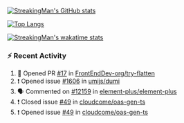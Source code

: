 [![StreakingMan's GitHub stats](https://streakingman-github-readme-stats.vercel.app/api?username=StreakingMan&show_icons=true)](https://github.com/anuraghazra/github-readme-stats)

[![Top Langs](https://streakingman-github-readme-stats.vercel.app/api/top-langs/?username=StreakingMan&layout=compact&langs_count=8)](https://github.com/anuraghazra/github-readme-stats)

[![StreakingMan's wakatime stats](https://streakingman-github-readme-stats.vercel.app/api/wakatime?username=StreakingMan&layout=compact&langs_count=8)](https://github.com/anuraghazra/github-readme-stats)

### :zap: Recent Activity

<!--START_SECTION:activity-->
1. 💪 Opened PR [#17](https://github.com/FrontEndDev-org/try-flatten/pull/17) in [FrontEndDev-org/try-flatten](https://github.com/FrontEndDev-org/try-flatten)
2. ❗️ Opened issue [#1606](https://github.com/umijs/dumi/issues/1606) in [umijs/dumi](https://github.com/umijs/dumi)
3. 🗣 Commented on [#12159](https://github.com/element-plus/element-plus/issues/12159) in [element-plus/element-plus](https://github.com/element-plus/element-plus)
4. ❗️ Closed issue [#49](https://github.com/cloudcome/oas-gen-ts/issues/49) in [cloudcome/oas-gen-ts](https://github.com/cloudcome/oas-gen-ts)
5. ❗️ Opened issue [#49](https://github.com/cloudcome/oas-gen-ts/issues/49) in [cloudcome/oas-gen-ts](https://github.com/cloudcome/oas-gen-ts)
<!--END_SECTION:activity-->


<!---
StreakingMan/StreakingMan is a ✨ special ✨ repository because its `README.md` (this file) appears on your GitHub profile.
You can click the Preview link to take a look at your changes.
--->


